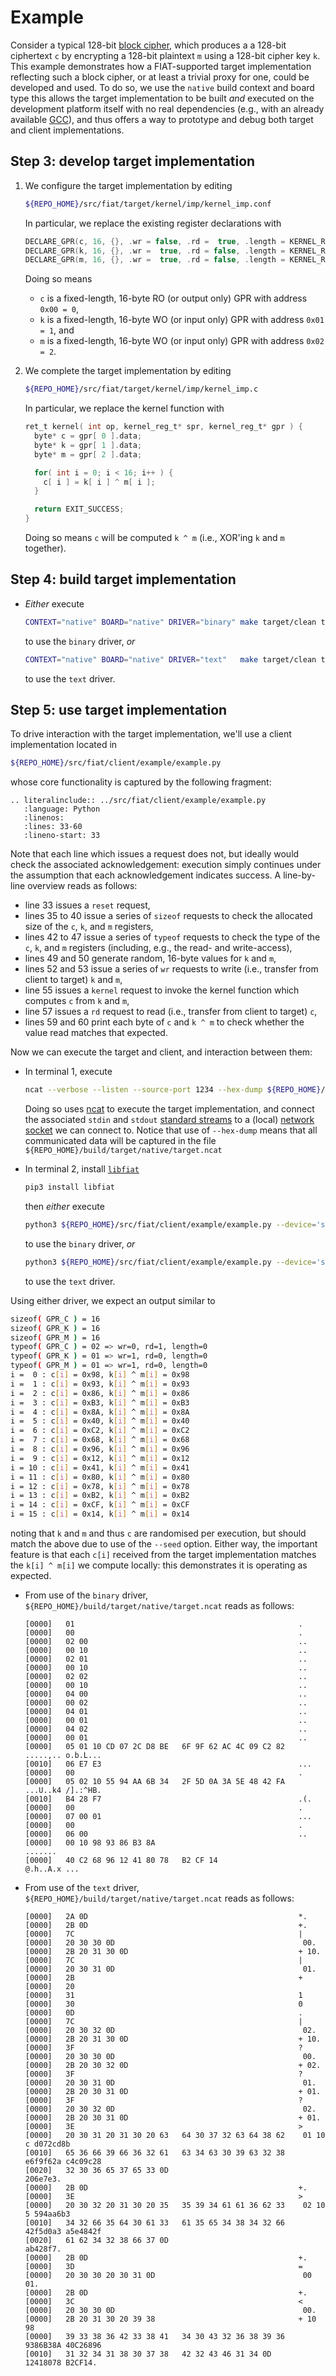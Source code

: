 # Example

Consider a typical 128-bit 
[block cipher](https://en.wikipedia.org/wiki/Block_cipher),
which produces a
a 128-bit ciphertext `c`
by encrypting
a 128-bit plaintext  `m`
using
a 128-bit cipher key `k`.
This example demonstrates how a FIAT-supported target implementation
reflecting such a block cipher, or at least a trivial proxy for one,
could be developed and used.  To do so, we use the `native` 
build context 
and 
board type
this allows the target implementation to be built *and* executed on
the development platform itself with no real dependencies
(e.g., with an already available [GCC](https://en.wikipedia.org/wiki/GNU_Compiler_Collection)),
and thus offers a way to prototype and debug both target and client 
implementations.

<!--- ==================================================================== --->

## Step 3: develop target implementation

1. We
   configure the target implementation
   by editing

   ```sh
   ${REPO_HOME}/src/fiat/target/kernel/imp/kernel_imp.conf
   ```

   In particular,
   we replace the existing register declarations with

   ```c
   DECLARE_GPR(c, 16, {}, .wr = false, .rd =  true, .length = KERNEL_REG_LENGTH_FIX)
   DECLARE_GPR(k, 16, {}, .wr =  true, .rd = false, .length = KERNEL_REG_LENGTH_FIX)
   DECLARE_GPR(m, 16, {}, .wr =  true, .rd = false, .length = KERNEL_REG_LENGTH_FIX)
   ```

   Doing so means

   - `c` is a fixed-length, 16-byte RO (or output only) GPR with address `0x00 = 0`,
   - `k` is a fixed-length, 16-byte WO (or  input only) GPR with address `0x01 = 1`,
     and
   - `m` is a fixed-length, 16-byte WO (or  input only) GPR with address `0x02 = 2`.

2. We
   complete the target implementation
   by editing

   ```sh
   ${REPO_HOME}/src/fiat/target/kernel/imp/kernel_imp.c
   ```

   In particular,
   we replace the kernel function with

   ```c
   ret_t kernel( int op, kernel_reg_t* spr, kernel_reg_t* gpr ) {
     byte* c = gpr[ 0 ].data;
     byte* k = gpr[ 1 ].data;
     byte* m = gpr[ 2 ].data;
   
     for( int i = 0; i < 16; i++ ) {
       c[ i ] = k[ i ] ^ m[ i ];
     }
   
     return EXIT_SUCCESS;
   }
   ```

   Doing so means
   `c` will be computed `k ^ m` (i.e., XOR'ing `k` and `m` together).

<!--- -------------------------------------------------------------------- --->

## Step 4: build   target implementation

- *Either*
  execute

  ```sh
  CONTEXT="native" BOARD="native" DRIVER="binary" make target/clean target/build
  ```
  
  to use the `binary` driver,
  *or*

  ```sh
  CONTEXT="native" BOARD="native" DRIVER="text"   make target/clean target/build
  ```

  to use the `text`   driver.

<!--- -------------------------------------------------------------------- --->

## Step 5: use     target implementation

To drive interaction with the target implementation, we'll use a client 
implementation located in

```sh
${REPO_HOME}/src/fiat/client/example/example.py
```

whose core functionality is captured by the following fragment:

```{eval-rst}
.. literalinclude:: ../src/fiat/client/example/example.py
   :language: Python
   :linenos:
   :lines: 33-60
   :lineno-start: 33
```

Note that each line which issues a request does not, but ideally would
check the associated acknowledgement: execution simply continues under 
the assumption that each acknowledgement indicates success.
A line-by-line overview reads as follows:

- line  33
  issues a           `reset`  request,
- lines 35 to  40
  issue  a series of `sizeof` requests
  to check the allocated size of the `c`, `k`, and `m` registers,
- lines 42 to  47
  issue  a series of `typeof` requests
  to check the           type of the `c`, `k`, and `m` registers (including, e.g., the read- and write-access),
- lines 49 and 50
  generate random, 16-byte values for `k` and `m`,
- lines 52 and 53
  issue  a series of `wr`     requests
  to write (i.e., transfer from client to target) `k` and `m`,
- line  55
  issues a           `kernel` request
  to invoke the kernel function which computes `c` from `k` and `m`,
- line  57
  issues a           `rd`     request
  to read  (i.e., transfer from client to target)         `c`,
- lines 59 and 60
  print each byte of `c` and `k ^ m` to check whether the value read matches that expected.

Now we can execute the target and client, and interaction between them:

- In terminal 1, 
  execute

  ```sh
  ncat --verbose --listen --source-port 1234 --hex-dump ${REPO_HOME}/build/target/native/target.ncat --exec ${REPO_HOME}/build/target/native/target.elf
  ```

  Doing so uses 
  [ncat](https://en.wikipedia.org/wiki/Netcat)
  to execute the target implementation, and connect
  the associated `stdin` and `stdout` 
  [standard streams](https://en.wikipedia.org/wiki/Standard_streams)
  to a (local)
  [network socket](https://en.wikipedia.org/wiki/Network_socket)
  we can connect to.  Notice that use of 
  `--hex-dump`
  means that all communicated data will be captured in the file
  `${REPO_HOME}/build/target/native/target.ncat`

- In terminal 2, 
  install
  [`libfiat`](https://pypi.org/project/libfiat)

  ```sh
  pip3 install libfiat
  ```

  then
  *either*
  execute

  ```sh
  python3 ${REPO_HOME}/src/fiat/client/example/example.py --device='socket' --driver='binary' --host='127.0.0.1' --port='1234' --seed='0'
  ```

  to use the `binary` driver,
  *or*

  ```sh
  python3 ${REPO_HOME}/src/fiat/client/example/example.py --device='socket' --driver='text'   --host='127.0.0.1' --port='1234' --seed='0'
  ```

  to use the `text`   driver.

Using either driver, we expect an output similar to
  
```sh
sizeof( GPR_C ) = 16
sizeof( GPR_K ) = 16
sizeof( GPR_M ) = 16
typeof( GPR_C ) = 02 => wr=0, rd=1, length=0
typeof( GPR_K ) = 01 => wr=1, rd=0, length=0
typeof( GPR_M ) = 01 => wr=1, rd=0, length=0
i =  0 : c[i] = 0x98, k[i] ^ m[i] = 0x98
i =  1 : c[i] = 0x93, k[i] ^ m[i] = 0x93
i =  2 : c[i] = 0x86, k[i] ^ m[i] = 0x86
i =  3 : c[i] = 0xB3, k[i] ^ m[i] = 0xB3
i =  4 : c[i] = 0x8A, k[i] ^ m[i] = 0x8A
i =  5 : c[i] = 0x40, k[i] ^ m[i] = 0x40
i =  6 : c[i] = 0xC2, k[i] ^ m[i] = 0xC2
i =  7 : c[i] = 0x68, k[i] ^ m[i] = 0x68
i =  8 : c[i] = 0x96, k[i] ^ m[i] = 0x96
i =  9 : c[i] = 0x12, k[i] ^ m[i] = 0x12
i = 10 : c[i] = 0x41, k[i] ^ m[i] = 0x41
i = 11 : c[i] = 0x80, k[i] ^ m[i] = 0x80
i = 12 : c[i] = 0x78, k[i] ^ m[i] = 0x78
i = 13 : c[i] = 0xB2, k[i] ^ m[i] = 0xB2
i = 14 : c[i] = 0xCF, k[i] ^ m[i] = 0xCF
i = 15 : c[i] = 0x14, k[i] ^ m[i] = 0x14
```
  
noting that `k` and `m` and thus `c` are randomised per execution, but
should match the above due to use of the `--seed` option.  Either way,
the important feature is that each
`c[i]`
received from the target implementation matches the
`k[i] ^ m[i]`
we compute locally: this demonstrates it is operating as expected.

- From use of the `binary` driver,
  `${REPO_HOME}/build/target/native/target.ncat`
  reads as follows:

  ```
  [0000]   01                                                  .
  [0000]   00                                                  .
  [0000]   02 00                                               ..
  [0000]   00 10                                               ..
  [0000]   02 01                                               ..
  [0000]   00 10                                               ..
  [0000]   02 02                                               ..
  [0000]   00 10                                               ..
  [0000]   04 00                                               ..
  [0000]   00 02                                               ..
  [0000]   04 01                                               ..
  [0000]   00 01                                               ..
  [0000]   04 02                                               ..
  [0000]   00 01                                               ..
  [0000]   05 01 10 CD 07 2C D8 BE   6F 9F 62 AC 4C 09 C2 82   .....,.. o.b.L...
  [0010]   06 E7 E3                                            ...
  [0000]   00                                                  .
  [0000]   05 02 10 55 94 AA 6B 34   2F 5D 0A 3A 5E 48 42 FA   ...U..k4 /].:^HB.
  [0010]   B4 28 F7                                            .(.
  [0000]   00                                                  .
  [0000]   07 00 01                                            ...
  [0000]   00                                                  .
  [0000]   06 00                                               ..
  [0000]   00 10 98 93 86 B3 8A                                .......
  [0000]   40 C2 68 96 12 41 80 78   B2 CF 14                  @.h..A.x ...
  ```

- From use of the `text`   driver,
  `${REPO_HOME}/build/target/native/target.ncat`
  reads as follows:

  ```
  [0000]   2A 0D                                               *.
  [0000]   2B 0D                                               +.
  [0000]   7C                                                  |
  [0000]   20 30 30 0D                                          00.
  [0000]   2B 20 31 30 0D                                      + 10.
  [0000]   7C                                                  |
  [0000]   20 30 31 0D                                          01.
  [0000]   2B                                                  +
  [0000]   20                                                   
  [0000]   31                                                  1
  [0000]   30                                                  0
  [0000]   0D                                                  .
  [0000]   7C                                                  |
  [0000]   20 30 32 0D                                          02.
  [0000]   2B 20 31 30 0D                                      + 10.
  [0000]   3F                                                  ?
  [0000]   20 30 30 0D                                          00.
  [0000]   2B 20 30 32 0D                                      + 02.
  [0000]   3F                                                  ?
  [0000]   20 30 31 0D                                          01.
  [0000]   2B 20 30 31 0D                                      + 01.
  [0000]   3F                                                  ?
  [0000]   20 30 32 0D                                          02.
  [0000]   2B 20 30 31 0D                                      + 01.
  [0000]   3E                                                  >
  [0000]   20 30 31 20 31 30 20 63   64 30 37 32 63 64 38 62    01 10 c d072cd8b
  [0010]   65 36 66 39 66 36 32 61   63 34 63 30 39 63 32 38   e6f9f62a c4c09c28
  [0020]   32 30 36 65 37 65 33 0D                             206e7e3. 
  [0000]   2B 0D                                               +.
  [0000]   3E                                                  >
  [0000]   20 30 32 20 31 30 20 35   35 39 34 61 61 36 62 33    02 10 5 594aa6b3
  [0010]   34 32 66 35 64 30 61 33   61 35 65 34 38 34 32 66   42f5d0a3 a5e4842f
  [0020]   61 62 34 32 38 66 37 0D                             ab428f7. 
  [0000]   2B 0D                                               +.
  [0000]   3D                                                  =
  [0000]   20 30 30 20 30 31 0D                                 00 01.
  [0000]   2B 0D                                               +.
  [0000]   3C                                                  <
  [0000]   20 30 30 0D                                          00.
  [0000]   2B 20 31 30 20 39 38                                + 10 98
  [0000]   39 33 38 36 42 33 38 41   34 30 43 32 36 38 39 36   9386B38A 40C26896
  [0010]   31 32 34 31 38 30 37 38   42 32 43 46 31 34 0D      12418078 B2CF14.
  ```

<!--- ==================================================================== --->
